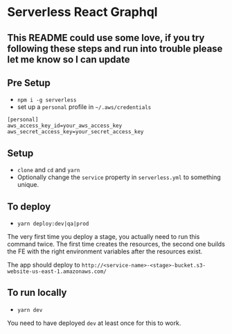 # Serverless React Graphql

## This README could use some love, if you try following these steps and run into trouble please let me know so I can update

## Pre Setup

- `npm i -g serverless`
- set up a `personal` profile in `~/.aws/credentials`

```
[personal]
aws_access_key_id=your_aws_access_key
aws_secret_access_key=your_secret_access_key
```

## Setup

- `clone` and `cd` and `yarn`
- Optionally change the `service` property in `serverless.yml` to something unique.

## To deploy

- `yarn deploy:dev|qa|prod`

The very first time you deploy a stage, you actually need to run this command twice. The first time creates the resources, the second one builds the FE with the right environment variables after the resources exist.

The app should deploy to `http://<service-name>-<stage>-bucket.s3-website-us-east-1.amazonaws.com/`

## To run locally

- `yarn dev`

You need to have deployed `dev` at least once for this to work.
